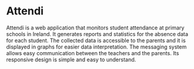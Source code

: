 # Attendi

Attendi is a web application that monitors student attendance at primary schools in Ireland. It generates reports and statistics for the absence data for each student. The collected data is accessible to the parents and it is displayed in graphs for easier data interpretation. The messaging system allows easy communication between the teachers and the parents. Its responsive design is simple and easy to understand. 
